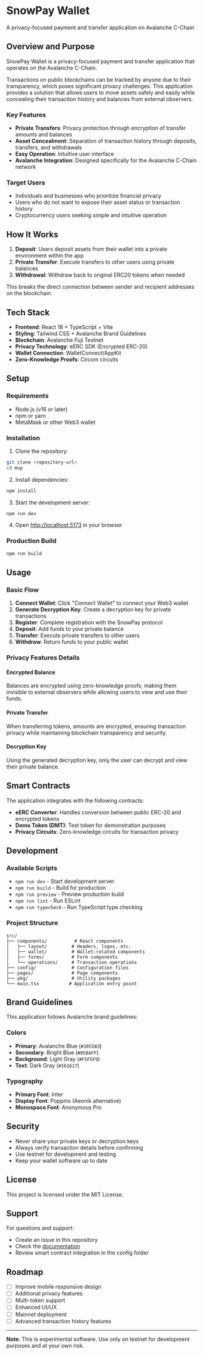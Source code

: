 # SnowPay Wallet

A privacy-focused payment and transfer application on Avalanche C-Chain

## Overview and Purpose

SnowPay Wallet is a privacy-focused payment and transfer application that operates on the Avalanche C-Chain.

Transactions on public blockchains can be tracked by anyone due to their transparency, which poses significant privacy challenges. This application provides a solution that allows users to move assets safely and easily while concealing their transaction history and balances from external observers.

### Key Features

- **Private Transfers**: Privacy protection through encryption of transfer amounts and balances
- **Asset Concealment**: Separation of transaction history through deposits, transfers, and withdrawals
- **Easy Operation**: Intuitive user interface
- **Avalanche Integration**: Designed specifically for the Avalanche C-Chain network

### Target Users

- Individuals and businesses who prioritize financial privacy
- Users who do not want to expose their asset status or transaction history
- Cryptocurrency users seeking simple and intuitive operation

## How It Works

1. **Deposit**: Users deposit assets from their wallet into a private environment within the app
2. **Private Transfer**: Execute transfers to other users using private balances
3. **Withdrawal**: Withdraw back to original ERC20 tokens when needed

This breaks the direct connection between sender and recipient addresses on the blockchain.

## Tech Stack

- **Frontend**: React 18 + TypeScript + Vite
- **Styling**: Tailwind CSS + Avalanche Brand Guidelines
- **Blockchain**: Avalanche Fuji Testnet
- **Privacy Technology**: eERC SDK (Encrypted ERC-20)
- **Wallet Connection**: WalletConnect/AppKit
- **Zero-Knowledge Proofs**: Circom circuits

## Setup

### Requirements

- Node.js (v16 or later)
- npm or yarn
- MetaMask or other Web3 wallet

### Installation

1. Clone the repository:
```bash
git clone <repository-url>
cd mvp
```

2. Install dependencies:
```bash
npm install
```

3. Start the development server:
```bash
npm run dev
```

4. Open [http://localhost:5173](http://localhost:5173) in your browser

### Production Build

```bash
npm run build
```

## Usage

### Basic Flow

1. **Connect Wallet**: Click "Connect Wallet" to connect your Web3 wallet
2. **Generate Decryption Key**: Create a decryption key for private transactions
3. **Register**: Complete registration with the SnowPay protocol
4. **Deposit**: Add funds to your private balance
5. **Transfer**: Execute private transfers to other users
6. **Withdraw**: Return funds to your public wallet

### Privacy Features Details

#### Encrypted Balance
Balances are encrypted using zero-knowledge proofs, making them invisible to external observers while allowing users to view and use their funds.

#### Private Transfer
When transferring tokens, amounts are encrypted, ensuring transaction privacy while maintaining blockchain transparency and security.

#### Decryption Key
Using the generated decryption key, only the user can decrypt and view their private balance.

## Smart Contracts

The application integrates with the following contracts:
- **eERC Converter**: Handles conversion between public ERC-20 and encrypted tokens
- **Demo Token (DMT)**: Test token for demonstration purposes
- **Privacy Circuits**: Zero-knowledge circuits for transaction privacy

## Development

### Available Scripts

- `npm run dev` - Start development server
- `npm run build` - Build for production
- `npm run preview` - Preview production build
- `npm run lint` - Run ESLint
- `npm run typecheck` - Run TypeScript type checking

### Project Structure

```
src/
├── components/          # React components
│   ├── layout/         # Headers, logos, etc.
│   ├── wallet/         # Wallet-related components
│   ├── forms/          # Form components
│   └── operations/     # Transaction operations
├── config/             # Configuration files
├── pages/              # Page components
├── pkg/                # Utility packages
└── main.tsx           # Application entry point
```

## Brand Guidelines

This application follows Avalanche brand guidelines:

### Colors
- **Primary**: Avalanche Blue (`#3055B3`)
- **Secondary**: Bright Blue (`#058AFF`)
- **Background**: Light Gray (`#F5F5F9`)
- **Text**: Dark Gray (`#161617`)

### Typography
- **Primary Font**: Inter
- **Display Font**: Poppins (Aeonik alternative)
- **Monospace Font**: Anonymous Pro

## Security

- Never share your private keys or decryption keys
- Always verify transaction details before confirming
- Use testnet for development and testing
- Keep your wallet software up to date

## License

This project is licensed under the MIT License.

## Support

For questions and support:
- Create an issue in this repository
- Check the [documentation](docs/)
- Review smart contract integration in the config folder

## Roadmap

- [ ] Improve mobile responsive design
- [ ] Additional privacy features
- [ ] Multi-token support
- [ ] Enhanced UI/UX
- [ ] Mainnet deployment
- [ ] Advanced transaction history features

---

**Note**: This is experimental software. Use only on testnet for development purposes and at your own risk.